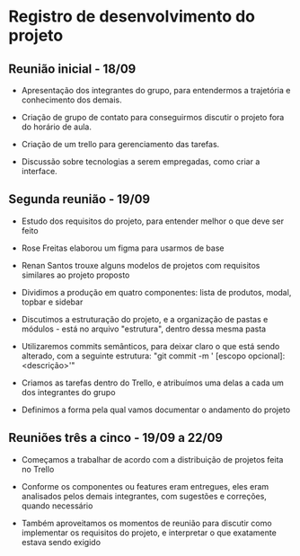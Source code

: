 # Registro de desenvolvimento do projeto

## Reunião inicial - 18/09
+ Apresentação dos integrantes do grupo, para entendermos a trajetória e conhecimento dos demais.

+ Criação de grupo de contato para conseguirmos discutir o projeto fora do horário de aula.

+ Criação de um trello para gerenciamento das tarefas.

+ Discussão sobre tecnologias a serem empregadas, como criar a interface.

## Segunda reunião - 19/09
+ Estudo dos requisitos do projeto, para entender melhor o que deve ser feito

+ Rose Freitas elaborou um figma para usarmos de base

+ Renan Santos trouxe alguns modelos de projetos com requisitos similares ao projeto proposto

+ Dividimos a produção em quatro componentes: lista de produtos, modal, topbar e sidebar

+ Discutimos a estruturação do projeto, e a organização de pastas e módulos - está no arquivo "estrutura", dentro dessa mesma pasta

+ Utilizaremos commits semânticos, para deixar claro o que está sendo alterado, com a seguinte estrutura: "git commit -m '<tipo> [escopo opcional]: <descrição>'"

+ Criamos as tarefas dentro do Trello, e atribuímos uma delas a cada um dos integrantes do grupo

+ Definimos a forma pela qual vamos documentar o andamento do projeto

## Reuniões três a cinco - 19/09 a 22/09
+ Começamos a trabalhar de acordo com a distribuição de projetos feita no Trello

+ Conforme os componentes ou features eram entregues, eles eram analisados pelos demais integrantes, com sugestões e correções, quando necessário

+ Também aproveitamos os momentos de reunião para discutir como implementar os requisitos do projeto, e interpretar o que exatamente estava sendo exigido

